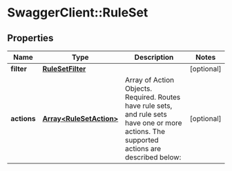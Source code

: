 # SwaggerClient::RuleSet

## Properties
Name | Type | Description | Notes
------------ | ------------- | ------------- | -------------
**filter** | [**RuleSetFilter**](RuleSetFilter.md) |  | [optional] 
**actions** | [**Array&lt;RuleSetAction&gt;**](RuleSetAction.md) | Array of Action Objects. Required. Routes have rule sets, and rule sets have one or more actions. The supported actions are described below: | [optional] 


